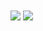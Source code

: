 <!-- My GitHub stats -->
<a>
<img align="center" src="https://github-readme-stats-git-master-tmrsich.vercel.app/api?username=tmrsich&theme=algolia&show_icons=true&count_private=true&include_all_commits=true"/>
</a>

<!-- My top languages -->
<a>
<img align="center" src="https://github-readme-stats-tmrsich.vercel.app/api/top-langs/?username=tmrsich&theme=algolia&count_private=true&langs_count=50&layout=compact"/>
</a>
